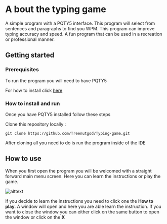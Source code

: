 #  A bout the typing game
A simple program with a PQTY5 interface. This program will select from sentences and paragraphs to find you WPM. This program can improve typing accuracy and speed. A fun program that can be used in a recreation or professional manner.

## Getting started
### Prerequisites
To run the program you will need to have PQTY5

For how to install click [here](https://pypi.org/project/PyQt5/)

### How to install and run
Once you have PQTY5 installed follow these steps


Clone this repository locally :
```
git clone https://github.com/Treenutgod/Typing-game.git
```

After cloning all you need to do is run the program inside of the IDE

## How to use
When you first open the program you will be welcomed with a straight forward main menu screen. Here you can learn the instructions or play the game.


![alttext](https://user-images.githubusercontent.com/78819516/119418898-0c8ccd00-bcc7-11eb-99da-50ea3ad47530.JPG)


If you decide to learn the instructions you need to click one the **How to play**. A window will open and here you are able learn the instruction. If you want to close the window you can either click on the same button to open the window or click on the **X**
